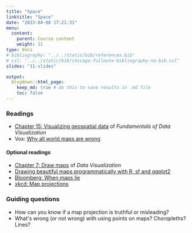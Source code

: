 ```yaml
---
title: "Space"
linktitle: "Space"
date: "2023-04-08 17:21:31"
menu:
  content:
    parent: Course content
    weight: 11
type: docs
# bibliography: "../../static/bib/references.bib"
# csl: "../../static/bib/chicago-fullnote-bibliography-no-bib.csl"
slides: "11-slides"

output:
  blogdown::html_page:
    keep_md: true # do this to save results in .md file
    toc: false
---
```


### Readings
- <i class="fas fa-book"></i> [Chapter 15: Visualizing geospatial data](https://clauswilke.com/dataviz/geospatial-data.html) of *Fundamentals of Data Visualization*
- <i class="fab fa-youtube"></i> Vox: [Why all world maps are wrong](https://www.youtube.com/watch?v=kIID5FDi2JQ)


#### Optional readings
- <i class="fas fa-book"></i> [Chapter 7: Draw maps](http://socviz.co/maps.html) of *Data Visualization*
- <i class="fas fa-external-link-square-alt"></i> [Drawing beautiful maps programmatically with R, sf and ggplot2](https://r-spatial.org//r/2018/10/25/ggplot2-sf.html)
- <i class="fas fa-external-link-square-alt"></i> [Bloomberg: When maps lie](https://www.citylab.com/design/2015/06/when-maps-lie/396761/)
- <i class="fas fa-external-link-square-alt"></i> [xkcd: Map projections](https://xkcd.com/977/)


### Guiding questions
- How can you know if a map projection is truthful or misleading?
- What's wrong (or not wrong) with using points on maps? Choropleths? Lines?


